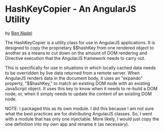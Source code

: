 
# HashKeyCopier - An AngularJS Utility

by [Ben Nadel][1]

The HashKeyCopier is a utility class for use in AngularJS applications. It is 
designed to copy the proprietary $$hashKey from one rendered object to another
as a means to cut down on the amount of DOM rendering and Directive execution
that the AngularJS framework needs to carry out.

This is specifically for use in situations in which locally cached data needs
to be overridden by live data returned from a remote server. When AngularJS 
renders data in the document body, it uses an "expando" property, "$$hashKey,"
to match an existing DOM node with an existing JavaScript object. It uses this
key to know when it needs to re-build a DOM node; or, when it simply needs to 
update the content of an existing DOM node.

NOTE: I packaged this as its own module. I did this because I am not sure what
the best practices are for distributing AngularJS classes. So, I went with a 
module that has only one injectable. More likely, I would just copy the one 
definition into my own app and rename it (as necessary).

[1]: http://www.bennadel.com